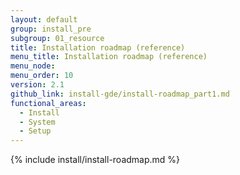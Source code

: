 ```yaml
---
layout: default
group: install_pre
subgroup: 01_resource
title: Installation roadmap (reference)
menu_title: Installation roadmap (reference)
menu_node:
menu_order: 10
version: 2.1
github_link: install-gde/install-roadmap_part1.md
functional_areas:
  - Install
  - System
  - Setup
---
```


{% include install/install-roadmap.md %}
